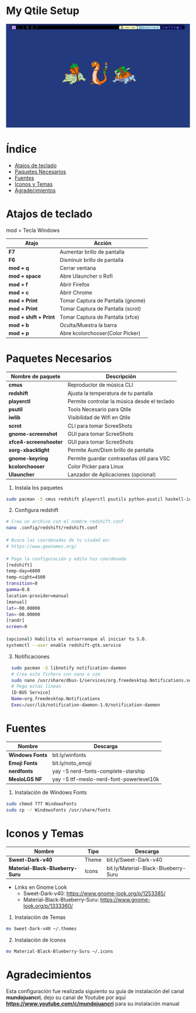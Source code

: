 # My Qtile Setup

![Qtile](./screenshots/desktop.png)

# Índice

- [Atajos de teclado](#atajos-de-teclado)
- [Paquetes Necesarios](#paquetes-necesarios)
- [Fuentes](#fuentes)
- [Iconos y Temas](#iconos-y-temas)
- [Agradecimientos](#agradecimientos)

# Atajos de teclado

mod = Tecla Windows

| Atajo                   | Acción                            |
| ----------------------- | --------------------------------- |
| **F7**                  | Aumentar brillo de pantalla       |
| **F6**                  | Disminuir brillo de pantalla      |
| **mod + q**             | Cerrar ventana                    |
| **mod + space**         | Abre Ulauncher o Rofi             |
| **mod + f**             | Abrir Firefox                     |
| **mod + c**             | Abrir Chrome                      |
| **mod + Print**         | Tomar Captura de Pantalla (gnome) |
| **mod + Print**         | Tomar Captura de Pantalla (scrot) |
| **mod + shift + Print** | Tomar Captura de Pantalla (xfce)  |
| **mod + b**             | Oculta/Muestra la barra           |
| **mod + p**             | Abre kcolorchooser(Color Picker)  |

# Paquetes Necesarios

| Nombre de paquete       | Descripción                                  |
| ----------------------- | -------------------------------------------- |
| **cmus**                | Reproductor de música CLI                    |
| **redshift**            | Ajusta la temperatura de tu pantalla         |
| **playerctl**           | Permite controlar la música desde el teclado |
| **psutil**              | Tools Necesario para Qtile                   |
| **iwlib**               | Visibilidad de Wifi en Qtile                 |
| **scrot**               | CLI para tomar ScreeShots                    |
| **gnome-screenshot**    | GUI para tomar ScreeShots                    |
| **xfce4-screenshooter** | GUI para tomar ScreeShots                    |
| **xorg-xbacklight**     | Permite Aum/Dism brillo de pantalla          |
| **gnome-keyring**       | Permite guardar contraseñas útil para VSC    |
| **kcolorchooser**       | Color Picker para Linux                      |
| **Ulauncher**           | Lanzador de Aplicaciones (opcional)          |

1. Instala los paquetes

```BASH
sudo pacman -S cmus redshift playerctl psutils python-psutil haskell-iwlib python-iwlib scrot gnome-screenshot xfce4-screenshooter xorg-xbacklight gnome-keyring kcolorchooser
```

2. Configura redshift

```BASH
# Crea un archivo con el nombre redshift.conf
nano .config/redshift/redshift.conf

# Busca las coordenadas de tu ciudad en:
# https://www.geonames.org/

# Pega la configuración y edita tus coordenada
[redshift]
temp-day=6800
temp-night=4500
transition=0
gamma=0.8
location-provider=manual
[manual]
lat=-00.00000
lon=-00.00000
[randr]
screen=0

(opcional) Habilita el autoarranque al iniciar tu S.O.
systemctl --user enable redshift-gtk.service
```

3. Notificaciones

```BASH
  sudo pacman -S libnotify notification-daemon
  # Crea este fichero con nano o vim
  sudo nano /usr/share/dbus-1/services/org.freedesktop.Notifications.service
  # Pega estas líneas
  [D-BUS Service]
  Name=org.freedesktop.Notifications
  Exec=/usr/lib/notification-daemon-1.0/notification-daemon
```

# Fuentes

| Nombre            | Descarga                                 |
| ----------------- | ---------------------------------------- |
| **Windows Fonts** | bit.ly/winfonts                          |
| **Emoji Fonts**   | bit.ly/noto_emoji                        |
| **nerdfonts**     | yay -S nerd-fonts-complete-starship      |
| **MesloLGS NF**   | yay -S ttf-meslo-nerd-font-powerlevel10k |

1. Instalación de Windows Fonts

```BASH
sudo chmod 777 WindowsFonts
sudo cp -r WindowsFonts /usr/share/fonts
```

# Iconos y Temas

| Nombre                            | Tipo  | Descarga                             |
| --------------------------------- | ----- | ------------------------------------ |
| **Sweet-Dark-v40**                | Theme | bit.ly/Sweet-Dark-v40                |
| **Material-Black-Blueberry-Suru** | Icons | bit.ly/Material-Black-Blueberry-Suru |

- Links en Gnome Look
  - Sweet-Dark-v40: https://www.gnome-look.org/p/1253385/
  - Material-Black-Blueberry-Suru: https://www.gnome-look.org/p/1333360/

1. Instalación de Temas

```BASH
mv Sweet-Dark-v40 ~/.themes
```

2. Instalación de Iconos

```BASH
mv Material-Black-Blueberry-Suru ~/.icons
```

# Agradecimientos

Esta configuración fue realizada siguiento su guía de instalación del canal **mundojuancri**, dejo su canal de Youtube por aquí **https://www.youtube.com/c/mundojuancri** para su instalación manual
